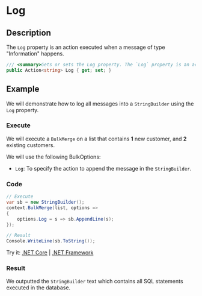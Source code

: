 # Log

## Description

The `Log` property is an action executed when a message of type "Information" happens.

```csharp
/// <summary>Gets or sets the Log property. The `Log` property is an action executed when a message of type "Information" happens.</summary>
public Action<string> Log { get; set; }
```

## Example

We will demonstrate how to log all messages into a `StringBuilder` using the `Log` property.

### Execute

We will execute a `BulkMerge` on a list that contains **1** new customer, and **2** existing customers.

We will use the following BulkOptions:
- `Log`: To specify the action to append the message in the `StringBuilder`.

### Code

```csharp
// Execute
var sb = new StringBuilder();
context.BulkMerge(list, options =>
{
    options.Log = s => sb.AppendLine(s);
});

// Result
Console.WriteLine(sb.ToString());
```

Try it: [.NET Core](https://dotnetfiddle.net/tnK9X0) | [.NET Framework](https://dotnetfiddle.net/U7Dsaf)

### Result

We outputted the `StringBuilder` text which contains all SQL statements executed in the database.
